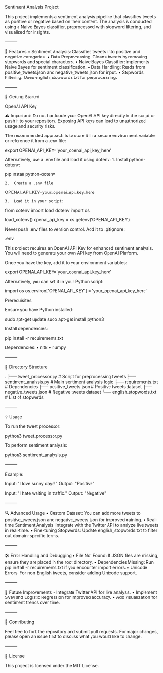 Sentiment Analysis Project

This project implements a sentiment analysis pipeline that classifies tweets as positive or negative based on their content. The analysis is conducted using a Naive Bayes classifier, preprocessed with stopword filtering, and visualized for insights.

⸻

📌 Features
	•	Sentiment Analysis: Classifies tweets into positive and negative categories.
	•	Data Preprocessing: Cleans tweets by removing stopwords and special characters.
	•	Naive Bayes Classifier: Implements Naive Bayes for sentiment classification.
	•	Data Handling: Reads from positive_tweets.json and negative_tweets.json for input.
	•	Stopwords Filtering: Uses english_stopwords.txt for preprocessing.

⸻

🚀 Getting Started

OpenAI API Key

⚠️ Important: Do not hardcode your OpenAI API key directly in the script or push it to your repository. Exposing API keys can lead to unauthorized usage and security risks.

The recommended approach is to store it in a secure environment variable or reference it from a .env file:

export OPENAI_API_KEY='your_openai_api_key_here'

Alternatively, use a .env file and load it using dotenv:
	1.	Install python-dotenv:

pip install python-dotenv


	2.	Create a .env file:

OPENAI_API_KEY=your_openai_api_key_here


	3.	Load it in your script:

from dotenv import load_dotenv
import os

load_dotenv()
openai_api_key = os.getenv('OPENAI_API_KEY')



Never push .env files to version control. Add it to .gitignore:

.env

This project requires an OpenAI API Key for enhanced sentiment analysis. You will need to generate your own API key from OpenAI Platform.

Once you have the key, add it to your environment variables:

export OPENAI_API_KEY='your_openai_api_key_here'

Alternatively, you can set it in your Python script:

import os
os.environ['OPENAI_API_KEY'] = 'your_openai_api_key_here'

Prerequisites

Ensure you have Python installed:

sudo apt-get update
sudo apt-get install python3

Install dependencies:

pip install -r requirements.txt

Dependencies:
	•	nltk
	•	numpy

⸻

📂 Directory Structure

.
├── tweet_processor.py         # Script for preprocessing tweets
├── sentiment_analysis.py      # Main sentiment analysis logic
├── requirements.txt           # Dependencies
├── positive_tweets.json       # Positive tweets dataset
├── negative_tweets.json       # Negative tweets dataset
└── english_stopwords.txt      # List of stopwords


⸻

💡 Usage

To run the tweet processor:

python3 tweet_processor.py

To perform sentiment analysis:

python3 sentiment_analysis.py


⸻

Example:

Input: "I love sunny days!"
Output: "Positive"

Input: "I hate waiting in traffic."
Output: "Negative"


⸻

🔍 Advanced Usage
	•	Custom Dataset: You can add more tweets to positive_tweets.json and negative_tweets.json for improved training.
	•	Real-time Sentiment Analysis: Integrate with the Twitter API to analyze live tweets in real-time.
	•	Fine-tuning Stopwords: Update english_stopwords.txt to filter out domain-specific terms.

⸻

🛠️ Error Handling and Debugging
	•	File Not Found: If JSON files are missing, ensure they are placed in the root directory.
	•	Dependencies Missing: Run pip install -r requirements.txt if you encounter import errors.
	•	Unicode Errors: For non-English tweets, consider adding Unicode support.

⸻

🚀 Future Improvements
	•	Integrate Twitter API for live analysis.
	•	Implement SVM and Logistic Regression for improved accuracy.
	•	Add visualization for sentiment trends over time.

⸻

🤝 Contributing

Feel free to fork the repository and submit pull requests. For major changes, please open an issue first to discuss what you would like to change.

⸻

📄 License

This project is licensed under the MIT License.
